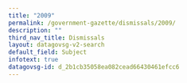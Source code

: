 ```yaml
---
title: "2009"
permalink: /government-gazette/dismissals/2009/
description: ""
third_nav_title: Dismissals
layout: datagovsg-v2-search
default_field: Subject
infotext: true
datagovsg-id: d_2b1cb35058ea082cead66430461efcc6
---
```


